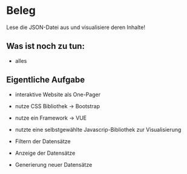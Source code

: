 # Beleg

Lese die JSON-Datei aus und visualisiere deren Inhalte!

## Was ist noch zu tun:
 
* alles


## Eigentliche Aufgabe

* interaktive Website als One-Pager
* nutze CSS Bibliothek -> Bootstrap
* nutze ein Framework -> VUE
* nutzte eine selbstgewählte Javascrip-Bibliothek zur Visualisierung

* Filtern der Datensätze
* Anzeige der Datensätze
* Generierung neuer Datensätze
